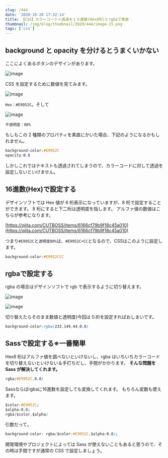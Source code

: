 ```yaml
---
slug: /444
date: '2020-10-28 17:32:14'
title: 【CSS】カラーコード＋透過を１６進数(Hex8桁)とrgbaで実装
thumbnail: /img/blog/thumbnail/2020/444/image-15.png
tags: ['css']
---
```

## background と opacity を分けるとうまくいかない

ここによくあるボタンのデザインがあります。

![image](../../../../images/2020/10/image-19.png)

CSS を設定するために数値を見てみます。

![image](../../../../images/2020/10/image-24.png)

`Hex：#E9952C`。そして

![image](../../../../images/2020/10/image-21.png)

`不透明度：80%`

もしもこの 2 種類のプロパティを素直にかいた場合、下記のようになるかもしれません。

```css
background-color:#E9952C
opacity:0.8
```
しかしこれではテキストも透過されてしまうので、カラーコードに対して透過を設定しないといけません。
## 16進数(Hex)で設定する

デザインソフトでは Hex 値が 6 桁表示になっていますが、8 桁で設定することができます。
8 桁にすると下二桁は透明度を指します。
アルファ値の数値はこちらが参考になります。

[https://qiita.com/CUTBOSS/items/6166cf79b9f18c45a010](https://qiita.com/CUTBOSS/items/6166cf79b9f18c45a010)

つまり`#E9952C`と`透明度80%`は、`#E9952C+CC`となるので、CSSはこのように設定します。

```css
background-color:#E9952CCC
```
## rgbaで設定する

rgba の場合はデザインソフトで rgb で表示するように切り替えます。

![image](../../../../images/2020/10/image-22.png)

![image](../../../../images/2020/10/image-23.png)

切り替えたらそのまま数値と透明度(今回は 0.8)を設定すればおしまいです。

```css
background-color:rgba(233,149,44,0.8)
```
## Sassで設定する※一番簡単

Hex8 桁はアルファ値を調べないといけないし、rgba はいちいちカラーコードを切り替えないといけない＆手打ちだし、手間がかかります。
**そんな問題を Sass が解決してくれます。**

```css
rgba(#E9952C,0.8)
```
Sassならばrgbaに16進数を設定しても変換してくれます。
もちろん変数も使えます。
```css
$color:#E9952C;
$alpha:0.8;
rgba($color,$alpha)
```
引数だって。
```css
background-color: rgba($color:#E9952C,$alpha:0.8);
```
開発環境やプロジェクトによっては Sass が使えないこともあると思うので、その時は手間ですが通常の CSS で設定しましょう。
